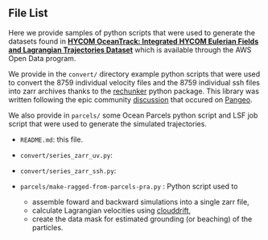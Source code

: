 ## File List

Here we provide samples of python scripts that were used to generate the datasets found in [**HYCOM OceanTrack:  Integrated HYCOM Eulerian Fields and Lagrangian Trajectories Dataset**](https://registry.opendata.aws/hycom-global-drifters/index.html) which is available through the AWS Open Data program. 

We provide in the `convert/` directory example python scripts that were used to convert the 8759 individual velocity files and the 8759 individual ssh files into zarr archives thanks to the [rechunker](https://github.com/pangeo-data/rechunker) python package. This library was written following the epic community [discussion](https://discourse.pangeo.io/t/best-practices-to-go-from-1000s-of-netcdf-files-to-analyses-on-a-hpc-cluster/588) that occured on [Pangeo](https://pangeo.io).

We also provide in `parcels/` some Ocean Parcels python script and LSF job script that were used to generate the simulated trajectories.

- `README.md`: this file.

- `convert/series_zarr_uv.py`:
- `convert/series_zarr_ssh.py`:

- `parcels/make-ragged-from-parcels-pra.py` : Python script used to 
    - assemble foward and backward simulations into a single zarr file,
    - calculate Lagrangian velocities using [clouddrift](https://github.com/Cloud-Drift/clouddrift),
    - create the data mask for estimated grounding (or beaching) of the particles.
 
